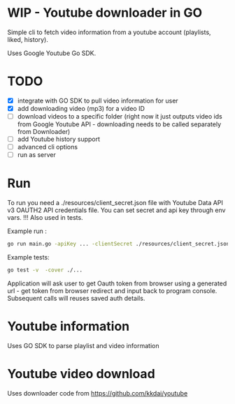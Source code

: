 WIP - Youtube downloader in GO
===============================

Simple cli to fetch video information from a youtube account (playlists, liked, history). 

Uses Google Youtube Go SDK.

# TODO

- [x] integrate with GO SDK to pull video information for user
- [x] add downloading video (mp3) for a video ID
- [ ] download videos to a specific folder (right now it just outputs video ids from Google Youtube API - downloading needs to be called separately from Downloader)
- [ ] add Youtube history support
- [ ] advanced cli options
- [ ] run as server

# Run

To run you need a ./resources/client_secret.json file with Youtube Data API v3 OAUTH2 API credentials file.
You can set secret and api key through env vars.
!!! Also used in tests.

Example run :

```bash
go run main.go -apiKey ... -clientSecret ./resources/client_secret.json
```

Example tests:
```bash
go test -v  -cover ./...
```

Application will ask user to get Oauth token from browser using a generated url - get token from browser redirect and input back to program console.
Subsequent calls will reuses saved auth details.

# Youtube information

Uses GO SDK to parse playlist and video information

# Youtube video download

Uses downloader code from https://github.com/kkdai/youtube
